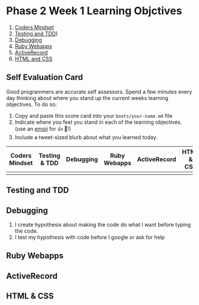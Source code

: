 # Phase 2 Week 1 Learning Objctives

1. [Coders Mindset](learning-objectives/coders-mindset.md)
1. [Testing and TDD](#testing-and-tdd))
1. [Debugging](#debugging)
1. [Ruby Webapps](#ruby-webapps)
1. [ActiveRecord](#activerecord)
1. [HTML and CSS](#html-and-css)

## Self Evaluation Card

Good programmers are accurate self assessors. Spend a few minutes every day
thinking about where you stand up the current weeks learning objectives. To do
so:

1. Copy and paste this score card into your `boots/your-name.md` file
2. Indicate where you feel you stand in each of the learning objectives.
   (use an [emoji](http://www.emoji-cheat-sheet.com/) for :+1: :gem:!)
3. Include a tweet-sized blurb about what you learned today.

| Coders Mindset | Testing & TDD | Debugging | Ruby Webapps | ActiveRecord | HTML & CSS |
| -------------- | ------------- | --------- | ------------ | ------------ | ---------- |
|                |               |           |              |              |            |

## Testing and TDD

## Debugging
1. I create hypothesis about making the code do what I want before typing the
   code.
1. I test my hypothesis with code before I google or ask for help

## Ruby Webapps

## ActiveRecord

## HTML & CSS



